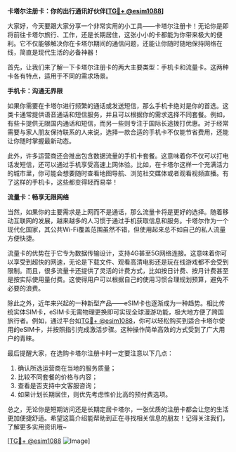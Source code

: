 **卡塔尔注册卡：你的出行通讯好伙伴[[TG💪+ @esim1088](https://t.me/s/esim1088)]**

大家好，今天要跟大家分享一个非常实用的小工具——卡塔尔注册卡！无论你是即将前往卡塔尔旅行、工作，还是长期居住，这张小小的卡都能为你带来极大的便利。它不仅能够解决你在卡塔尔期间的通信问题，还能让你随时随地保持网络在线，简直是现代生活的必备神器！

首先，让我们来了解一下卡塔尔注册卡的两大主要类型：手机卡和流量卡。这两种卡各有特点，适用于不同的需求场景。

**手机卡：沟通无界限**

如果你需要在卡塔尔进行频繁的通话或发送短信，那么手机卡绝对是你的首选。这类卡通常提供语音通话和短信服务，并且可以根据你的需求选择不同套餐。例如，有些卡提供无限国内通话和短信，而另一些则专注于国际长途拨打优惠。对于经常需要与家人朋友保持联系的人来说，选择一款合适的手机卡不仅能节省费用，还能让你随时掌握最新动态。

此外，许多运营商还会推出包含数据流量的手机卡套餐。这意味着你不仅可以打电话发短信，还可以通过手机享受高速上网体验。比如，在卡塔尔这样一个充满活力的城市里，你可能会想要随时查看地图导航、浏览社交媒体或者观看视频直播。有了这样的手机卡，这些都变得轻而易举！

**流量卡：畅享无限网络**

当然，如果你的主要需求是上网而不是通话，那么流量卡将是更好的选择。随着移动互联网的发展，越来越多的人习惯于通过手机获取信息和服务。卡塔尔作为一个现代化国家，其公共Wi-Fi覆盖范围虽然不错，但使用起来总不如自己的私人流量方便快捷。

流量卡的优势在于它专为数据传输设计，支持4G甚至5G网络连接。这意味着你可以享受到超快的网速，无论是下载文件、观看高清电影还是玩在线游戏都不会受到限制。而且，很多流量卡还提供了灵活的计费方式，比如按日计费、按月计费甚至是按实际使用量付费。这使得用户可以根据自己的使用习惯合理规划预算，避免不必要的浪费。

除此之外，近年来兴起的一种新型产品——eSIM卡也逐渐成为一种趋势。相比传统实体SIM卡，eSIM卡无需物理更换即可实现全球漫游功能，极大地方便了跨国旅行者。例如，通过平台如[TG💪+ @esim1088](https://t.me/s/esim1088)，你可以轻松购买到适合卡塔尔使用的eSIM卡，并按照指引完成激活步骤。这种操作简单高效的方式受到了广大用户的青睐。

最后提醒大家，在选购卡塔尔注册卡时一定要注意以下几点：
1. 确认所选运营商在当地的服务质量；
2. 比较不同套餐的价格与内容；
3. 查看是否支持中文客服咨询；
4. 如果计划长期居住，则优先考虑性价比高的预付费选项。

总之，无论你是短期访问还是长期定居卡塔尔，一张优质的注册卡都会让您的生活更加便捷舒适。希望这篇介绍能帮助到正在寻找相关信息的朋友！记得关注我们，了解更多实用资讯哦~

[[TG💪+ @esim1088](https://t.me/s/esim1088) ![Image](https://i.postimg.cc/4NQfJmqS/Snipaste-2025-05-13-00-14-12.png)]